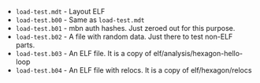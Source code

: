 - `load-test.mdt` - Layout ELF
- `load-test.b00` - Same as `load-test.mdt`
- `load-test.b01` - mbn auth hashes. Just zeroed out for this purpose.
- `load-test.b02` - A file with random data. Just there to test non-ELF parts.
- `load-test.b03` - An ELF file. It is a copy of elf/analysis/hexagon-hello-loop
- `load-test.b04` - An ELF file with relocs. It is a copy of elf/hexagon/relocs

